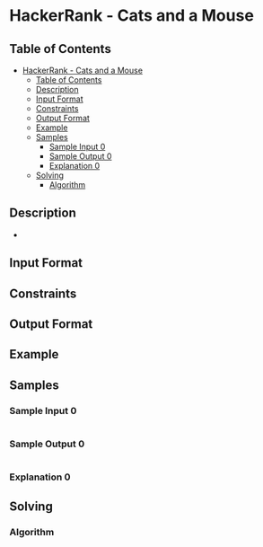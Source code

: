 # HackerRank - Cats and a Mouse

## Table of Contents
<!-- TOC -->

- [HackerRank - Cats and a Mouse](#hackerrank---cats-and-a-mouse)
    - [Table of Contents](#table-of-contents)
    - [Description](#description)
    - [Input Format](#input-format)
    - [Constraints](#constraints)
    - [Output Format](#output-format)
    - [Example](#example)
    - [Samples](#samples)
        - [Sample Input 0](#sample-input-0)
        - [Sample Output 0](#sample-output-0)
        - [Explanation 0](#explanation-0)
    - [Solving](#solving)
        - [Algorithm](#algorithm)

<!-- /TOC -->

## Description
*

## Input Format


## Constraints


## Output Format


## Example


## Samples

### Sample Input 0
```

```

### Sample Output 0
```

```

### Explanation 0


## Solving


### Algorithm
